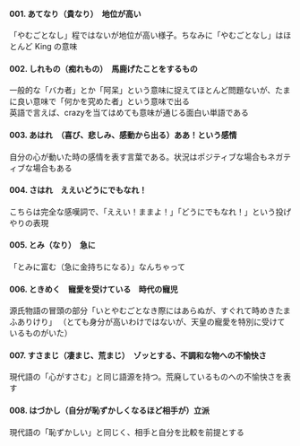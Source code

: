 #### 001. あてなり（貴なり）　地位が高い
「やむごとなし」程ではないが地位が高い様子。ちなみに「やむごとなし」はほとんど King の意味

#### 002. しれもの（痴れもの）　馬鹿げたことをするもの
一般的な「バカ者」とか「阿呆」という意味に捉えてほとんど問題ないが、たまに良い意味で「何かを究めた者」という意味で出る  
英語で言えば、crazyを当てはめても意味が通じる面白い単語である

#### 003. あはれ　（喜び、悲しみ、感動から出る）ああ！という感情
自分の心が動いた時の感情を表す言葉である。状況はポジティブな場合もネガティブな場合もある

#### 004. さはれ　ええいどうにでもなれ！
こちらは完全な感嘆詞で、「ええい！ままよ！」「どうにでもなれ！」という投げやりの表現

#### 005. とみ（なり）　急に
「とみに富む（急に金持ちになる）」なんちゃって

#### 006. ときめく　寵愛を受けている　時代の寵児
源氏物語の冒頭の部分「いとやむごとなき際にはあらぬが、すぐれて時めきたまふありけり」
（とても身分が高いわけではないが、天皇の寵愛を特別に受けているものがいた）

#### 007. すさまじ（凄まじ、荒まじ）　ゾッとする、不調和な物への不愉快さ
現代語の「心がすさむ」と同じ語源を持つ。荒廃しているものへの不愉快さを表す

#### 008. はづかし（自分が恥ずかしくなるほど相手が）立派
現代語の「恥ずかしい」と同じく、相手と自分を比較を前提とする